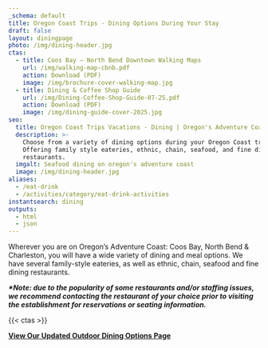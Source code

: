 ```yaml
---
_schema: default
title: Oregon Coast Trips - Dining Options During Your Stay
draft: false
layout: diningpage
photo: /img/dining-header.jpg
ctas:
  - title: Coos Bay – North Bend Downtown Walking Maps
    url: /img/walking-map-cbnb.pdf
    action: Download (PDF)
    image: /img/brochure-cover-walking-map.jpg
  - title: Dining & Coffee Shop Guide
    url: /img/Dining-Coffee-Shop-Guide-07-25.pdf
    action: Download (PDF)
    image: /img/dining-guide-cover-2025.jpg
seo:
  title: Oregon Coast Trips Vacations - Dining | Oregon's Adventure Coast
  description: >-
    Choose from a variety of dining options during your Oregon Coast trip!
    Offering family style eateries, ethnic, chain, seafood, and fine dining
    restaurants.
  imgalt: Seafood dining on oregon's adventure coast
  image: /img/dining-header.jpg
aliases:
  - /eat-drink
  - /activities/category/eat-drink-activities
instantsearch: dining
outputs:
  - html
  - json
---
```

Wherever you are on Oregon’s Adventure Coast: Coos Bay, North Bend & Charleston, you will have a wide variety of dining and meal options. We have several family-style eateries, as well as ethnic, chain, seafood and fine dining restaurants.

***\*Note: due to the popularity of some restaurants and/or staffing issues, we recommend contacting the restaurant of your choice prior to visiting the establishment for reservations or seating  information.***

{{< ctas >}}

[**View Our Updated Outdoor Dining Options Page**](/blog/looking-for-outdoor-dining-options-coos-bay-north-bend-charleston-have-several-from-which-to-choose/)